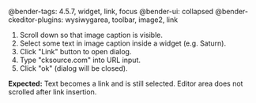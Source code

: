 @bender-tags: 4.5.7, widget, link, focus
@bender-ui: collapsed
@bender-ckeditor-plugins: wysiwygarea, toolbar, image2, link

1. Scroll down so that image caption is visible.
2. Select some text in image caption inside a widget (e.g. Saturn).
3. Click "Link" button to open dialog.
4. Type "cksource.com" into URL input.
5. Click "ok" (dialog will be closed).

**Expected:** Text becomes a link and is still selected. Editor area does not scrolled after link insertion.
